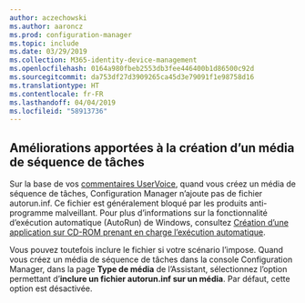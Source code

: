 ```yaml
---
author: aczechowski
ms.author: aaroncz
ms.prod: configuration-manager
ms.topic: include
ms.date: 03/29/2019
ms.collection: M365-identity-device-management
ms.openlocfilehash: 0164a980fbeb2553db3fee446400b1d86500c92d
ms.sourcegitcommit: da753df27d3909265ca45d3e79091f1e98758d16
ms.translationtype: HT
ms.contentlocale: fr-FR
ms.lasthandoff: 04/04/2019
ms.locfileid: "58913736"
---
```

## <a name="bkmk_tsmedia"></a> Améliorations apportées à la création d’un média de séquence de tâches

<!-- 4090666 -->

Sur la base de vos [commentaires UserVoice](https://configurationmanager.uservoice.com/forums/300492-ideas/suggestions/20306074-add-ability-to-not-include-autorun-inf-when-buildi), quand vous créez un média de séquence de tâches, Configuration Manager n’ajoute pas de fichier autorun.inf. Ce fichier est généralement bloqué par les produits anti-programme malveillant. Pour plus d’informations sur la fonctionnalité d’exécution automatique (AutoRun) de Windows, consultez [Création d’une application sur CD-ROM prenant en charge l’exécution automatique](https://docs.microsoft.com/windows/desktop/shell/autoplay).

Vous pouvez toutefois inclure le fichier si votre scénario l’impose. Quand vous créez un média de séquence de tâches dans la console Configuration Manager, dans la page **Type de média** de l’Assistant, sélectionnez l’option permettant d’**inclure un fichier autorun.inf sur un média**. Par défaut, cette option est désactivée.
